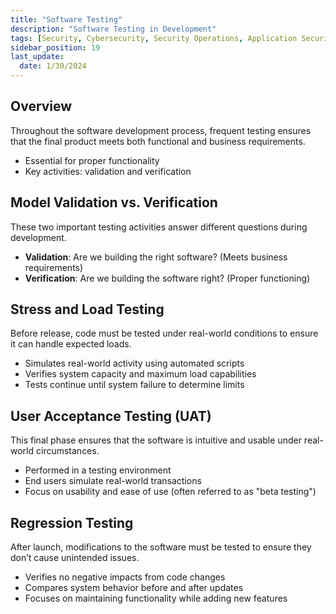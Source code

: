 ```yaml
---
title: "Software Testing"
description: "Software Testing in Development"
tags: [Security, Cybersecurity, Security Operations, Application Security]
sidebar_position: 19
last_update:
  date: 1/30/2024
---
```



## Overview 

Throughout the software development process, frequent testing ensures that the final product meets both functional and business requirements.

- Essential for proper functionality
- Key activities: validation and verification

## Model Validation vs. Verification  

These two important testing activities answer different questions during development.

- **Validation**: Are we building the right software? (Meets business requirements)
- **Verification**: Are we building the software right? (Proper functioning)

## Stress and Load Testing  

Before release, code must be tested under real-world conditions to ensure it can handle expected loads.

- Simulates real-world activity using automated scripts
- Verifies system capacity and maximum load capabilities
- Tests continue until system failure to determine limits

## User Acceptance Testing (UAT)  

This final phase ensures that the software is intuitive and usable under real-world circumstances.

- Performed in a testing environment
- End users simulate real-world transactions
- Focus on usability and ease of use (often referred to as "beta testing")

## Regression Testing  

After launch, modifications to the software must be tested to ensure they don’t cause unintended issues.

- Verifies no negative impacts from code changes
- Compares system behavior before and after updates
- Focuses on maintaining functionality while adding new features

